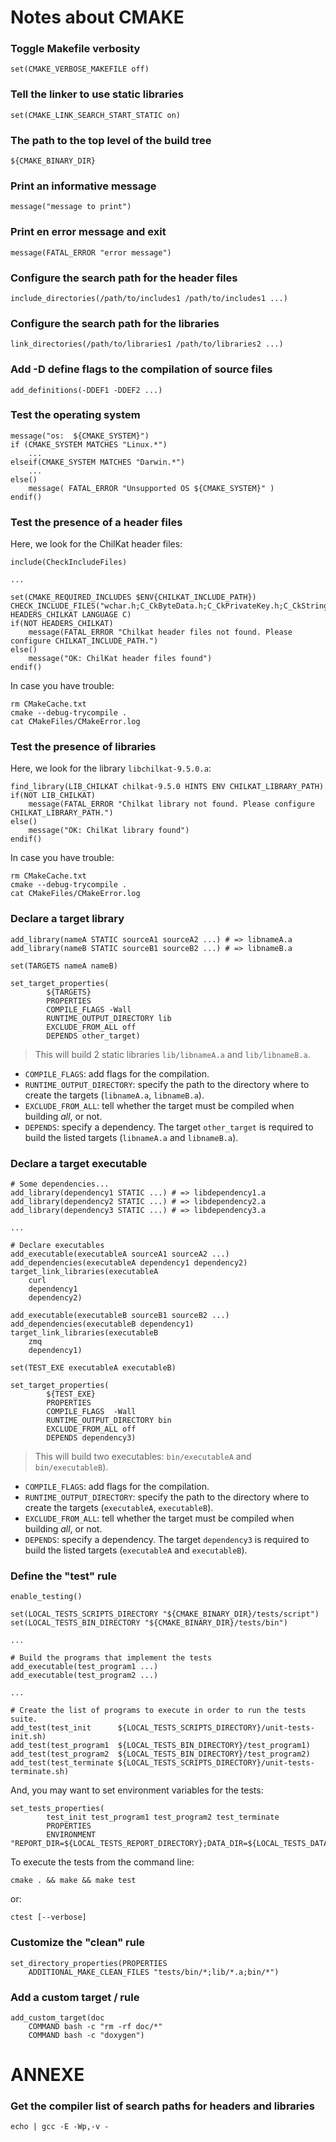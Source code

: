 # Notes about CMAKE

### Toggle Makefile verbosity

	set(CMAKE_VERBOSE_MAKEFILE off)

### Tell the linker to use static libraries

	set(CMAKE_LINK_SEARCH_START_STATIC on)

### The path to the top level of the build tree

	${CMAKE_BINARY_DIR}

### Print an informative message

	message("message to print")

### Print en error message and exit

	message(FATAL_ERROR "error message")

### Configure the search path for the header files

	include_directories(/path/to/includes1 /path/to/includes1 ...)

### Configure the search path for the libraries

	link_directories(/path/to/libraries1 /path/to/libraries2 ...)

### Add -D define flags to the compilation of source files

	add_definitions(-DDEF1 -DDEF2 ...) 

### Test the operating system

	message("os:  ${CMAKE_SYSTEM}")
	if (CMAKE_SYSTEM MATCHES "Linux.*")
		...
	elseif(CMAKE_SYSTEM MATCHES "Darwin.*")
		...
	else()
	    message( FATAL_ERROR "Unsupported OS ${CMAKE_SYSTEM}" )
	endif()

### Test the presence of a header files

Here, we look for the ChilKat header files:

	include(CheckIncludeFiles)

	...

	set(CMAKE_REQUIRED_INCLUDES $ENV{CHILKAT_INCLUDE_PATH})
	CHECK_INCLUDE_FILES("wchar.h;C_CkByteData.h;C_CkPrivateKey.h;C_CkString.h;C_CkCert.h;C_CkCrypt2.h;C_CkStringArray.h;C_CkBinData.h" HEADERS_CHILKAT LANGUAGE C)
	if(NOT HEADERS_CHILKAT)
	    message(FATAL_ERROR "Chilkat header files not found. Please configure CHILKAT_INCLUDE_PATH.")
	else()
	    message("OK: ChilKat header files found")
	endif()

In case you have trouble:

	rm CMakeCache.txt
	cmake --debug-trycompile .
	cat CMakeFiles/CMakeError.log 

### Test the presence of libraries

Here, we look for the library `libchilkat-9.5.0.a`:

	find_library(LIB_CHILKAT chilkat-9.5.0 HINTS ENV CHILKAT_LIBRARY_PATH)
	if(NOT LIB_CHILKAT)
	    message(FATAL_ERROR "Chilkat library not found. Please configure CHILKAT_LIBRARY_PATH.")
	else()
	    message("OK: ChilKat library found")
	endif()

In case you have trouble:

	rm CMakeCache.txt
	cmake --debug-trycompile .
	cat CMakeFiles/CMakeError.log 

### Declare a target library

	add_library(nameA STATIC sourceA1 sourceA2 ...) # => libnameA.a
	add_library(nameB STATIC sourceB1 sourceB2 ...) # => libnameB.a

	set(TARGETS nameA nameB)

	set_target_properties(
	        ${TARGETS}
	        PROPERTIES
	        COMPILE_FLAGS -Wall
	        RUNTIME_OUTPUT_DIRECTORY lib
	        EXCLUDE_FROM_ALL off
	        DEPENDS other_target)

> This will build 2 static libraries `lib/libnameA.a` and `lib/libnameB.a`.

* `COMPILE_FLAGS`: add flags for the compilation.
* `RUNTIME_OUTPUT_DIRECTORY`: specify the path to the directory where to create the targets (`libnameA.a`, `libnameB.a`).
* `EXCLUDE_FROM_ALL`: tell whether the target must be compiled when building _all_, or not.
* `DEPENDS`: specify a dependency. The target `other_target` is required to build the listed targets (`libnameA.a` and `libnameB.a`).

### Declare a target executable

	# Some dependencies...
	add_library(dependency1 STATIC ...) # => libdependency1.a
	add_library(dependency2 STATIC ...) # => libdependency2.a
	add_library(dependency3 STATIC ...) # => libdependency3.a

	...

	# Declare executables
	add_executable(executableA sourceA1 sourceA2 ...)
	add_dependencies(executableA dependency1 dependency2)
	target_link_libraries(executableA
        curl
        dependency1
        dependency2)

	add_executable(executableB sourceB1 sourceB2 ...)
	add_dependencies(executableB dependency1)
	target_link_libraries(executableB
		zmq
		dependency1)

	set(TEST_EXE executableA executableB)

	set_target_properties(
	        ${TEST_EXE}
	        PROPERTIES
	        COMPILE_FLAGS  -Wall
	        RUNTIME_OUTPUT_DIRECTORY bin
	        EXCLUDE_FROM_ALL off
	        DEPENDS dependency3)

> This will build two executables: `bin/executableA` and `bin/executableB`).

* `COMPILE_FLAGS`: add flags for the compilation.
* `RUNTIME_OUTPUT_DIRECTORY`: specify the path to the directory where to create the targets (`executableA`, `executableB`).
* `EXCLUDE_FROM_ALL`: tell whether the target must be compiled when building _all_, or not.
* `DEPENDS`: specify a dependency. The target `dependency3` is required to build the listed targets (`executableA` and `executableB`).

### Define the "test" rule

	enable_testing()

	set(LOCAL_TESTS_SCRIPTS_DIRECTORY "${CMAKE_BINARY_DIR}/tests/script")
	set(LOCAL_TESTS_BIN_DIRECTORY "${CMAKE_BINARY_DIR}/tests/bin")

	...

	# Build the programs that implement the tests
	add_executable(test_program1 ...)
	add_executable(test_program2 ...)

	...

	# Create the list of programs to execute in order to run the tests suite.
	add_test(test_init      ${LOCAL_TESTS_SCRIPTS_DIRECTORY}/unit-tests-init.sh)
	add_test(test_program1  ${LOCAL_TESTS_BIN_DIRECTORY}/test_program1)
	add_test(test_program2  ${LOCAL_TESTS_BIN_DIRECTORY}/test_program2)
	add_test(test_terminate ${LOCAL_TESTS_SCRIPTS_DIRECTORY}/unit-tests-terminate.sh)

And, you may want to set environment variables for the tests:

	set_tests_properties(
	        test_init test_program1 test_program2 test_terminate
	        PROPERTIES
	        ENVIRONMENT "REPORT_DIR=${LOCAL_TESTS_REPORT_DIRECTORY};DATA_DIR=${LOCAL_TESTS_DATA_DIRECTORY};WORKBENCH_DIR=${LOCAL_TESTS_WORKBENCH_DIR_DIRECTORY}")

To execute the tests from the command line:

	cmake . && make && make test

or:

	ctest [--verbose]

### Customize the "clean" rule

	set_directory_properties(PROPERTIES
        ADDITIONAL_MAKE_CLEAN_FILES "tests/bin/*;lib/*.a;bin/*")

### Add a custom target / rule

	add_custom_target(doc
		COMMAND bash -c "rm -rf doc/*"
		COMMAND bash -c "doxygen")

# ANNEXE

### Get the compiler list of search paths for headers and libraries

	echo | gcc -E -Wp,-v -

